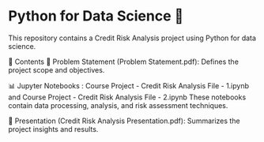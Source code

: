 # Python for Data Science 🚀
This repository contains a Credit Risk Analysis project using Python for data science.

📂 Contents
📄 Problem Statement (Problem Statement.pdf): Defines the project scope and objectives.

📊 Jupyter Notebooks : Course Project - Credit Risk Analysis File - 1.ipynb and Course Project - Credit Risk Analysis File - 2.ipynb
    These notebooks contain data processing, analysis, and risk assessment techniques.

🎤 Presentation (Credit Risk Analysis Presentation.pdf): Summarizes the project insights and results.
